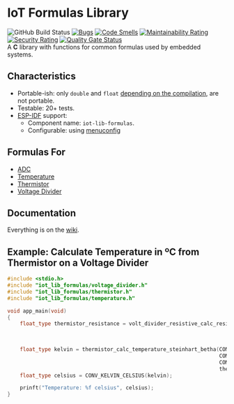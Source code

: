 # IoT Formulas Library

![GitHub Build Status](https://github.com/gfurtadoalmeida/iot-lib-formulas/actions/workflows/build.yml/badge.svg) [![Bugs](https://sonarcloud.io/api/project_badges/measure?project=iot_lib_formulas&metric=bugs)](https://sonarcloud.io/summary/new_code?id=iot_lib_formulas) [![Code Smells](https://sonarcloud.io/api/project_badges/measure?project=iot_lib_formulas&metric=code_smells)](https://sonarcloud.io/summary/new_code?id=iot_lib_formulas) [![Maintainability Rating](https://sonarcloud.io/api/project_badges/measure?project=iot_lib_formulas&metric=sqale_rating)](https://sonarcloud.io/summary/new_code?id=iot_lib_formulas) [![Security Rating](https://sonarcloud.io/api/project_badges/measure?project=iot_lib_formulas&metric=security_rating)](https://sonarcloud.io/summary/new_code?id=iot_lib_formulas) [![Quality Gate Status](https://sonarcloud.io/api/project_badges/measure?project=iot_lib_formulas&metric=alert_status)](https://sonarcloud.io/summary/new_code?id=iot_lib_formulas)  
A **C** library with functions for common formulas used by embedded systems.  

## Characteristics

* Portable-ish: only `double` and `float` [depending on the compilation](https://github.com/gfurtadoalmeida/iot-lib-formulas/wiki/Choosing-the-Decimal-Type), are not portable.
* Testable: 20+ tests.
* [ESP-IDF](https://docs.espressif.com/projects/esp-idf/en/latest/esp32/get-started/) support:  
   * Component name: `iot-lib-formulas`.
   * Configurable: using [menuconfig](https://docs.espressif.com/projects/esp-idf/en/latest/esp32/api-reference/kconfig.html)

## Formulas For

* [ADC](https://github.com/gfurtadoalmeida/iot-lib-formulas/wiki/ADC)
* [Temperature](https://github.com/gfurtadoalmeida/iot-lib-formulas/wiki/Temperature)
* [Thermistor](https://github.com/gfurtadoalmeida/iot-lib-formulas/wiki/Thermistor)
* [Voltage Divider](https://github.com/gfurtadoalmeida/iot-lib-formulas/wiki/Voltage-Divider)

## Documentation

Everything is on the [wiki](https://github.com/gfurtadoalmeida/iot-lib-formulas/wiki).

## Example: Calculate Temperature in ºC from Thermistor on a Voltage Divider

```cpp
#include <stdio.h>
#include "iot_lib_formulas/voltage_divider.h"
#include "iot_lib_formulas/thermistor.h"
#include "iot_lib_formulas/temperature.h"

void app_main(void)
{
    float_type thermistor_resistance = volt_divider_resistive_calc_resistor_2(5.0,     // 5V in.
                                                                              10000.0, // 10K resistor 1
                                                                              2.5);    // 2.5V out.

    float_type kelvin = thermistor_calc_temperature_steinhart_betha(COMMON_THERM_PROBE_AMBIENT_TEMP_KELVIN,
                                                                    COMMON_THERM_PROBE_RESISTANCE,
                                                                    COMMON_THERM_PROBE_BETHA,
                                                                    thermistor_resistance);
    float_type celsius = CONV_KELVIN_CELSIUS(kelvin);

    prinft("Temperature: %f celsius", celsius);
}
```
